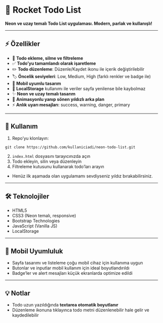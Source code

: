 # 🌌 Rocket Todo List

**Neon ve uzay temalı Todo List uygulaması. Modern, parlak ve kullanışlı!**

---

## ⚡ Özellikler

* 📝 **Todo ekleme, silme ve filtreleme**
* ✅ **Todo’yu tamamlandı olarak işaretleme**
* ✏️ **Todo düzenleme**: Düzenle/Kaydet ikonu ile içerik değiştirilebilir
* 🏷 **Öncelik seviyeleri**: Low, Medium, High (farklı renkler ve badge ile)
* 📱 **Mobil uyumlu tasarım**
* 💾 **LocalStorage** kullanımı ile veriler sayfa yenilense bile kaybolmaz
* ✨ **Neon ve uzay temalı tasarım**
* 🌠 **Animasyonlu yanıp sönen yıldızlı arka plan**
* ⚡ **Anlık uyarı mesajları**: success, warning, danger, primary

---

## 🚀 Kullanım

1. Repo’yu klonlayın:

```
git clone https://github.com/kullaniciadi/neon-todo-list.git
```

2. `index.html` dosyasını tarayıcınızda açın
3. Todo ekleyin, silin veya düzenleyin
4. Filtreleme kutusunu kullanarak todo’ları arayın

* Henüz ilk aşamada olan uygulamamı sevdiyseniz yıldız bırakabilirsiniz.

---

## 🛠 Teknolojiler

* HTML5
* CSS3 (Neon temalı, responsive)
* Bootstrap Technologies
* JavaScript (Vanilla JS)
* LocalStorage

---

## 📱 Mobil Uyumluluk

* Sayfa tasarımı ve listeleme çoğu mobil cihaz için kullanıma uygun
* Butonlar ve inputlar mobil kullanım için ideal boyutlandırıldı
* Badge’ler ve alert mesajları küçük ekranlarda optimize edildi

---

## 💡 Notlar

* Todo uzun yazıldığında **textarea otomatik boyutlanır**
* Düzenleme ikonuna tıklayınca todo metni düzenlenebilir hale gelir ve kaydedilebilir
